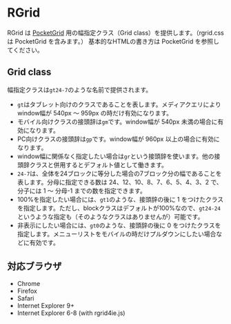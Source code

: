 RGrid
=====

RGrid は [PocketGrid](https://github.com/arnaudleray/pocketgrid) 用の幅指定クラス（Grid class）を提供します。（rgrid.css は PocketGrid を含みます。）
基本的なHTMLの書き方は PocketGrid を参照してください。

Grid class
----------

幅指定クラスは`gt24-7`のような名前で提供されます。

- `gt`はタブレット向けのクラスであることを表します。メディアクエリによりwindow幅が 540px ～ 959px の時だけ有効になります。
 - モバイル向けクラスの接頭辞は`gm`です。window幅が 540px 未満の場合に有効になります。
 - PC向けクラスの接頭辞は`gp`です。window幅が 960px 以上の場合に有効になります。
 - window幅に関係なく指定したい場合は`gr`という接頭辞を使います。他の接頭辞クラスと併用するとデフォルト値として働きます。
- `24-7`は、全体を24ブロックに等分した場合の7ブロック分の幅であることを表します。分母に指定できる数は 24、12、10、8、7、6、5、4、3、2 で、分子には 1 ～ 分母-1 までの数を指定できます。
 - 100%を指定したい場合には、`gt1`のような、接頭辞の後に 1 をつけたクラスを指定します。ただし、blockクラスはデフォルトが100%なので、`gt24-24`というような指定も（そのようなクラスはありませんが）可能です。
 - 非表示にしたい場合には、`gt0`のような、接頭辞の後に 0 をつけたクラスを指定します。メニューリストをモバイルの時だけプルダウンにしたい場合などに有効です。

対応ブラウザ
------------

- Chrome
- Firefox
- Safari
- Internet Explorer 9+
- Internet Explorer 6-8 (with rgrid4ie.js)
    <!--[if lte IE 8]>
    <script src="../rgrid4ie.js"></script>
    <![endif]-->

